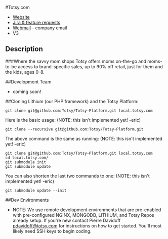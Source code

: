 #Totsy.com

* [Website](http://www.totsy.com/)
* [Jira & feature requests](https://totsy1.jira.com/login.jsp)
* [Webmail](https://webmail.totsy.com) - company email
* V3

## Description

###Where the savvy mom shops
Totsy offers moms on-the-go and moms-to-be access to brand-specific sales, up to 90% off retail, just for them and the kids, ages 0-8. 

##Development Team

* coming soon!

##Cloning Lithium (our PHP framework) and the Totsy Platform:

    git clone git@github.com:Totsy/Totsy-Platform.git local.totsy.com

Here is the basic usage: (NOTE: this isn't implemented yet! -eric)

    git clone --recursive git@github.com:Totsy/Totsy-Platform.git

The above command is the same as running: (NOTE: this isn't implemented yet! -eric)

    git clone git@github.com:Totsy/Totsy-Platform.git local.totsy.com
    cd local.totsy.com/
    git submodule init
    git submodule update

You can also shorten the last two commands to one: (NOTE: this isn't implemented yet! -eric)

    git submodule update --init

##Dev Environments

* NOTE: We use remote development environments that are pre-enabled with pre-configured NGINX, MONGODB, LITHIUM, and Totsy Repos already setup. If you're new contact Pierre Davidoff pdavidoff@totsy.com for instructions on how to get started. You'll most likely need SSH keys to begin coding. 